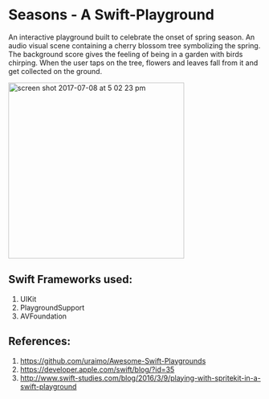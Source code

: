 # Seasons - A Swift-Playground

An interactive playground built to celebrate the onset of spring season. An audio visual scene containing a cherry blossom tree symbolizing the spring. The background score gives the feeling of being in a garden with birds chirping. When the user taps on the tree, flowers and leaves fall from it and get collected on the ground.

<img width="350" alt="screen shot 2017-07-08 at 5 02 23 pm" src="https://user-images.githubusercontent.com/20126924/27990050-645747b0-63ff-11e7-924b-52ae521979d2.png">

## Swift Frameworks used:

1.	UIKit
2.	PlaygroundSupport
3.	AVFoundation



## References:
1.	https://github.com/uraimo/Awesome-Swift-Playgrounds
2.	https://developer.apple.com/swift/blog/?id=35
3.	http://www.swift-studies.com/blog/2016/3/9/playing-with-spritekit-in-a-swift-playground

	


